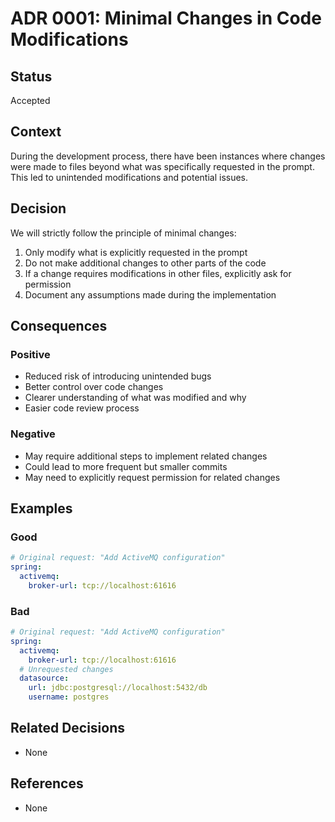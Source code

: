 # ADR 0001: Minimal Changes in Code Modifications

## Status
Accepted

## Context
During the development process, there have been instances where changes were made to files beyond what was specifically requested in the prompt. This led to unintended modifications and potential issues.

## Decision
We will strictly follow the principle of minimal changes:
1. Only modify what is explicitly requested in the prompt
2. Do not make additional changes to other parts of the code
3. If a change requires modifications in other files, explicitly ask for permission
4. Document any assumptions made during the implementation

## Consequences
### Positive
- Reduced risk of introducing unintended bugs
- Better control over code changes
- Clearer understanding of what was modified and why
- Easier code review process

### Negative
- May require additional steps to implement related changes
- Could lead to more frequent but smaller commits
- May need to explicitly request permission for related changes

## Examples
### Good
```yaml
# Original request: "Add ActiveMQ configuration"
spring:
  activemq:
    broker-url: tcp://localhost:61616
```

### Bad
```yaml
# Original request: "Add ActiveMQ configuration"
spring:
  activemq:
    broker-url: tcp://localhost:61616
  # Unrequested changes
  datasource:
    url: jdbc:postgresql://localhost:5432/db
    username: postgres
```

## Related Decisions
- None

## References
- None 